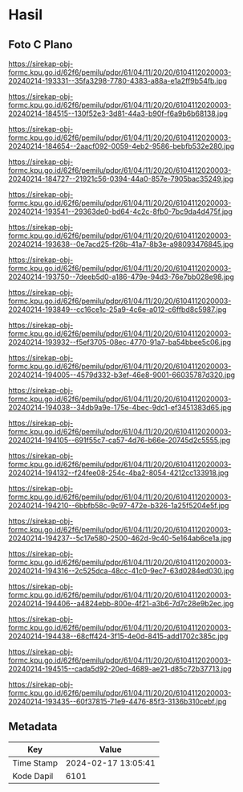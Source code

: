 # Hasil

## Foto C Plano

https://sirekap-obj-formc.kpu.go.id/62f6/pemilu/pdpr/61/04/11/20/20/6104112020003-20240214-193331--35fa3298-7780-4383-a88a-e1a2ff9b54fb.jpg

https://sirekap-obj-formc.kpu.go.id/62f6/pemilu/pdpr/61/04/11/20/20/6104112020003-20240214-184515--130f52e3-3d81-44a3-b90f-f6a9b6b68138.jpg

https://sirekap-obj-formc.kpu.go.id/62f6/pemilu/pdpr/61/04/11/20/20/6104112020003-20240214-184654--2aacf092-0059-4eb2-9586-bebfb532e280.jpg

https://sirekap-obj-formc.kpu.go.id/62f6/pemilu/pdpr/61/04/11/20/20/6104112020003-20240214-184727--21921c56-0394-44a0-857e-7905bac35249.jpg

https://sirekap-obj-formc.kpu.go.id/62f6/pemilu/pdpr/61/04/11/20/20/6104112020003-20240214-193541--29363de0-bd64-4c2c-8fb0-7bc9da4d475f.jpg

https://sirekap-obj-formc.kpu.go.id/62f6/pemilu/pdpr/61/04/11/20/20/6104112020003-20240214-193638--0e7acd25-f26b-41a7-8b3e-a98093476845.jpg

https://sirekap-obj-formc.kpu.go.id/62f6/pemilu/pdpr/61/04/11/20/20/6104112020003-20240214-193750--7deeb5d0-a186-479e-94d3-76e7bb028e98.jpg

https://sirekap-obj-formc.kpu.go.id/62f6/pemilu/pdpr/61/04/11/20/20/6104112020003-20240214-193849--cc16ce1c-25a9-4c6e-a012-c6ffbd8c5987.jpg

https://sirekap-obj-formc.kpu.go.id/62f6/pemilu/pdpr/61/04/11/20/20/6104112020003-20240214-193932--f5ef3705-08ec-4770-91a7-ba54bbee5c06.jpg

https://sirekap-obj-formc.kpu.go.id/62f6/pemilu/pdpr/61/04/11/20/20/6104112020003-20240214-194005--4579d332-b3ef-46e8-9001-66035787d320.jpg

https://sirekap-obj-formc.kpu.go.id/62f6/pemilu/pdpr/61/04/11/20/20/6104112020003-20240214-194038--34db9a9e-175e-4bec-9dc1-ef3451383d65.jpg

https://sirekap-obj-formc.kpu.go.id/62f6/pemilu/pdpr/61/04/11/20/20/6104112020003-20240214-194105--691f55c7-ca57-4d76-b66e-20745d2c5555.jpg

https://sirekap-obj-formc.kpu.go.id/62f6/pemilu/pdpr/61/04/11/20/20/6104112020003-20240214-194132--f24fee08-254c-4ba2-8054-4212cc133918.jpg

https://sirekap-obj-formc.kpu.go.id/62f6/pemilu/pdpr/61/04/11/20/20/6104112020003-20240214-194210--6bbfb58c-9c97-472e-b326-1a25f5204e5f.jpg

https://sirekap-obj-formc.kpu.go.id/62f6/pemilu/pdpr/61/04/11/20/20/6104112020003-20240214-194237--5c17e580-2500-462d-9c40-5e164ab6ce1a.jpg

https://sirekap-obj-formc.kpu.go.id/62f6/pemilu/pdpr/61/04/11/20/20/6104112020003-20240214-194316--2c525dca-48cc-41c0-9ec7-63d0284ed030.jpg

https://sirekap-obj-formc.kpu.go.id/62f6/pemilu/pdpr/61/04/11/20/20/6104112020003-20240214-194406--a4824ebb-800e-4f21-a3b6-7d7c28e9b2ec.jpg

https://sirekap-obj-formc.kpu.go.id/62f6/pemilu/pdpr/61/04/11/20/20/6104112020003-20240214-194438--68cff424-3f15-4e0d-8415-add1702c385c.jpg

https://sirekap-obj-formc.kpu.go.id/62f6/pemilu/pdpr/61/04/11/20/20/6104112020003-20240214-194515--cada5d92-20ed-4689-ae21-d85c72b37713.jpg

https://sirekap-obj-formc.kpu.go.id/62f6/pemilu/pdpr/61/04/11/20/20/6104112020003-20240214-193435--60f37815-71e9-4476-85f3-3136b310cebf.jpg


## Metadata

| Key        | Value               |
| ---------- | ------------------- |
| Time Stamp | 2024-02-17 13:05:41 |
| Kode Dapil | 6101                |




